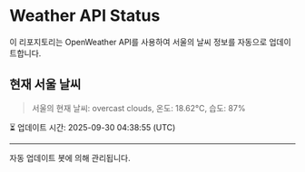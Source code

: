 
# Weather API Status

이 리포지토리는 OpenWeather API를 사용하여 서울의 날씨 정보를 자동으로 업데이트합니다.

## 현재 서울 날씨
> 서울의 현재 날씨: overcast clouds, 온도: 18.62°C, 습도: 87%

⏳ 업데이트 시간: 2025-09-30 04:38:55 (UTC)

---
자동 업데이트 봇에 의해 관리됩니다.
